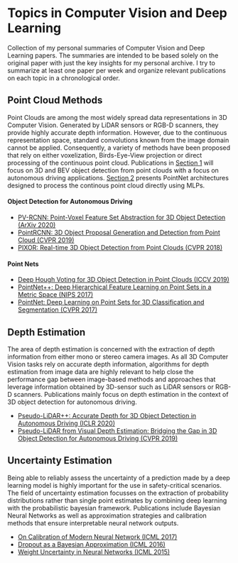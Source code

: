 # Topics in Computer Vision and Deep Learning

Collection of my personal summaries of Computer Vision and Deep Learning papers. The summaries are intended to be based solely on the original paper with just the key insights for my personal archive. I try to summarize at least one paper per week and organize relevant publications on each topic in a chronological order. 

## Point Cloud Methods

Point Clouds are among the most widely spread data representations in 3D Computer Vision. Generated by LiDAR sensors or RGB-D scanners, they provide highly accurate depth information. However, due to the continuous representation space, standard convolutions known from the image domain cannot be applied. Consequently, a variety of methods have been proposed that rely on either voxelization, Birds-Eye-View projection or direct processing of the continuous point cloud.
Publications in [Section 1](#object-detection-for-autonomous-driving) will focus on 3D and BEV object detection from point clouds with a focus on autonomous driving applications. [Section 2](#point-nets) presents PointNet architectures designed to process the continous point cloud directly using MLPs.

#### Object Detection for Autonomous Driving

- [PV-RCNN: Point-Voxel Feature Set Abstraction for 3D Object Detection (ArXiv 2020)](https://github.com/matssteinweg/Topics_in_CV_and_DL/tree/master/Point_Cloud_Methods/PV-RCNN/PV-RCNN.pdf)
- [PointRCNN: 3D Object Proposal Generation and Detection from Point Cloud (CVPR 2019)](https://github.com/matssteinweg/Topics_in_CV_and_DL/tree/master/Point_Cloud_Methods/PointRCNN/PointRCNN.pdf)
- [PIXOR: Real-time 3D Object Detection from Point Clouds (CVPR 2018)](https://github.com/matssteinweg/Topics_in_CV_and_DL/tree/master/Point_Cloud_Methods/PIXOR/PIXOR.pdf)

#### Point Nets

- [Deep Hough Voting for 3D Object Detection in Point Clouds (ICCV 2019)](https://github.com/matssteinweg/Topics_in_CV_and_DL/tree/master/Point_Cloud_Methods/VoteNet/VoteNet.pdf)
- [PointNet++: Deep Hierarchical Feature Learning on Point Sets in a Metric Space (NIPS 2017)](https://github.com/matssteinweg/Topics_in_CV_and_DL/tree/master/Point_Cloud_Methods/PointNet++/PointNet++.pdf)
- [PointNet: Deep Learning on Point Sets for 3D Classification and Segmentation (CVPR 2017)](https://github.com/matssteinweg/Topics_in_CV_and_DL/tree/master/Point_Cloud_Methods/PointNet/PointNet.pdf)

## Depth Estimation

The area of depth estimation is concerned with the extraction of depth information from either mono or stereo camera images. As all 3D Computer Vision tasks rely on accurate depth information, algorithms for depth estimation from image data are highly relevant to help close the performance gap between image-based methods and approaches that leverage information obtained by 3D-sensor such as LiDAR sensors or RGB-D scanners. Publications mainly focus on depth estimation in the context of 3D object detection for autonomous driving.

- [Pseudo-LiDAR++: Accurate Depth for 3D Object Detection in Autonomous Driving (ICLR 2020)](https://github.com/matssteinweg/Topics_in_CV_and_DL/tree/master/Depth_Estimation/PseudoLidar++/PseudoLidar++.pdf)
- [Pseudo-LiDAR from Visual Depth Estimation:
Bridging the Gap in 3D Object Detection for Autonomous Driving (CVPR 2019)](https://github.com/matssteinweg/Topics_in_CV_and_DL/tree/master/Depth_Estimation/PseudoLidar/PseudoLidar.pdf)

## Uncertainty Estimation

Being able to reliably assess the uncertainty of a prediction made by a deep learning model is highly important for the use in safety-critical scenarios. The field of uncertainty estimation focusses on the extraction of probability distributions rather than single point estimates by combining deep learning with the probabilistic bayesian framework.
Publications include Bayesian Neural Networks as well as approximation strategies and calibration methods that ensure interpretable neural network outputs.

- [On Calibration of Modern Neural Network (ICML 2017)](https://github.com/matssteinweg/Topics_in_CV_and_DL/tree/master/Uncertainty_Estimation/Calibration/Calibration.pdf)
- [Dropout as a Bayesian Approximation (ICML 2016)](https://github.com/matssteinweg/Topics_in_CV_and_DL/tree/master/Uncertainty_Estimation/Monte_Carlo_Dropout/Monte_Carlo_Dropout.pdf)
- [Weight Uncertainty in Neural Networks (ICML 2015)](https://github.com/matssteinweg/Topics_in_CV_and_DL/tree/master/Uncertainty_Estimation/Bayes_by_Backprop/Bayes_by_Backprop.pdf)
